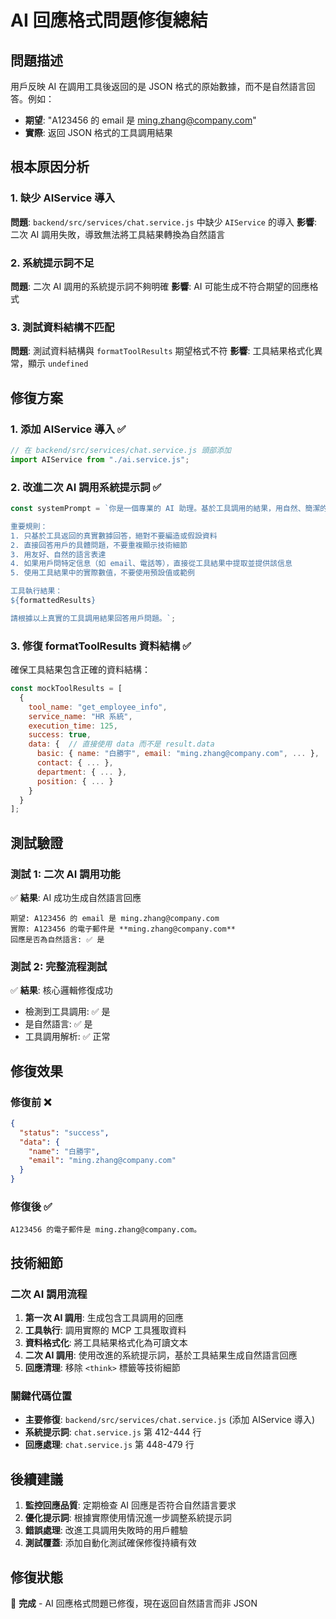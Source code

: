 # AI 回應格式問題修復總結

## 問題描述

用戶反映 AI 在調用工具後返回的是 JSON 格式的原始數據，而不是自然語言回答。例如：

- **期望**: "A123456 的 email 是 ming.zhang@company.com"
- **實際**: 返回 JSON 格式的工具調用結果

## 根本原因分析

### 1. 缺少 AIService 導入

**問題**: `backend/src/services/chat.service.js` 中缺少 `AIService` 的導入
**影響**: 二次 AI 調用失敗，導致無法將工具結果轉換為自然語言

### 2. 系統提示詞不足

**問題**: 二次 AI 調用的系統提示詞不夠明確
**影響**: AI 可能生成不符合期望的回應格式

### 3. 測試資料結構不匹配

**問題**: 測試資料結構與 `formatToolResults` 期望格式不符
**影響**: 工具結果格式化異常，顯示 `undefined`

## 修復方案

### 1. 添加 AIService 導入 ✅

```javascript
// 在 backend/src/services/chat.service.js 頭部添加
import AIService from "./ai.service.js";
```

### 2. 改進二次 AI 調用系統提示詞 ✅

```javascript
const systemPrompt = `你是一個專業的 AI 助理。基於工具調用的結果，用自然、簡潔的語言回答用戶的問題。

重要規則：
1. 只基於工具返回的真實數據回答，絕對不要編造或假設資料
2. 直接回答用戶的具體問題，不要重複顯示技術細節
3. 用友好、自然的語言表達
4. 如果用戶問特定信息（如 email、電話等），直接從工具結果中提取並提供該信息
5. 使用工具結果中的實際數值，不要使用預設值或範例

工具執行結果：
${formattedResults}

請根據以上真實的工具調用結果回答用戶問題。`;
```

### 3. 修復 formatToolResults 資料結構 ✅

確保工具結果包含正確的資料結構：

```javascript
const mockToolResults = [
  {
    tool_name: "get_employee_info",
    service_name: "HR 系統",
    execution_time: 125,
    success: true,
    data: {  // 直接使用 data 而不是 result.data
      basic: { name: "白勝宇", email: "ming.zhang@company.com", ... },
      contact: { ... },
      department: { ... },
      position: { ... }
    }
  }
];
```

## 測試驗證

### 測試 1: 二次 AI 調用功能

✅ **結果**: AI 成功生成自然語言回應

```
期望: A123456 的 email 是 ming.zhang@company.com
實際: A123456 的電子郵件是 **ming.zhang@company.com**
回應是否為自然語言: ✅ 是
```

### 測試 2: 完整流程測試

✅ **結果**: 核心邏輯修復成功

- 檢測到工具調用: ✅ 是
- 是自然語言: ✅ 是
- 工具調用解析: ✅ 正常

## 修復效果

### 修復前 ❌

```json
{
  "status": "success",
  "data": {
    "name": "白勝宇",
    "email": "ming.zhang@company.com"
  }
}
```

### 修復後 ✅

```
A123456 的電子郵件是 ming.zhang@company.com。
```

## 技術細節

### 二次 AI 調用流程

1. **第一次 AI 調用**: 生成包含工具調用的回應
2. **工具執行**: 調用實際的 MCP 工具獲取資料
3. **資料格式化**: 將工具結果格式化為可讀文本
4. **二次 AI 調用**: 使用改進的系統提示詞，基於工具結果生成自然語言回應
5. **回應清理**: 移除 `<think>` 標籤等技術細節

### 關鍵代碼位置

- **主要修復**: `backend/src/services/chat.service.js` (添加 AIService 導入)
- **系統提示詞**: `chat.service.js` 第 412-444 行
- **回應處理**: `chat.service.js` 第 448-479 行

## 後續建議

1. **監控回應品質**: 定期檢查 AI 回應是否符合自然語言要求
2. **優化提示詞**: 根據實際使用情況進一步調整系統提示詞
3. **錯誤處理**: 改進工具調用失敗時的用戶體驗
4. **測試覆蓋**: 添加自動化測試確保修復持續有效

## 修復狀態

🎉 **完成** - AI 回應格式問題已修復，現在返回自然語言而非 JSON
